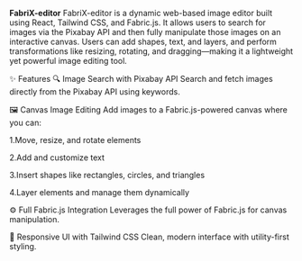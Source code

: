 **FabriX-editor**
FabriX-editor is a dynamic web-based image editor built using React, Tailwind CSS, and Fabric.js. It allows users to search for images via the Pixabay API and then fully manipulate those images on an interactive canvas. Users can add shapes, text, and layers, and perform transformations like resizing, rotating, and dragging—making it a lightweight yet powerful image editing tool.

✨ Features
🔍 Image Search with Pixabay API
Search and fetch images directly from the Pixabay API using keywords.

🖼️ Canvas Image Editing
Add images to a Fabric.js-powered canvas where you can:

1.Move, resize, and rotate elements

2.Add and customize text

3.Insert shapes like rectangles, circles, and triangles

4.Layer elements and manage them dynamically

⚙️ Full Fabric.js Integration
Leverages the full power of Fabric.js for canvas manipulation.

💅 Responsive UI with Tailwind CSS
Clean, modern interface with utility-first styling.

